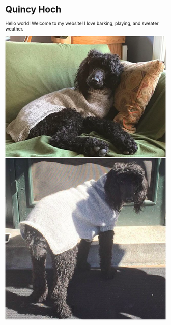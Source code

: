 # Quincy Hoch 

Hello world! Welcome to my website! I love barking, playing, and sweater weather. 

![quincy wears a sweater](quincy-sweater1.png)
![quincy wears a sweater part 2](quincy-sweater2.png)
